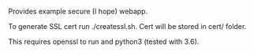Provides example secure (I hope) webapp.

To generate SSL cert run ./createssl.sh. Cert will be stored in cert/ folder.

This requires openssl to run and python3 (tested with 3.6).

